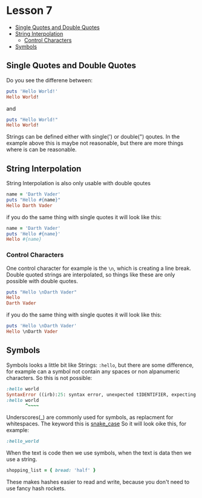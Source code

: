 # Lesson 7

  - [Single Quotes and Double Quotes](#single-quotes-and-double-quotes)
  - [String Interpolation](#string-interpolation)
    - [Control Characters](#control-characters)
  - [Symbols](#symbols)

## Single Quotes and Double Quotes

Do you see the differene between:
```ruby
puts 'Hello World!'
Hello World!
```
and
```ruby
puts "Hello World!"
Hello World!
```

Strings can be defined either with single(') or double(") qoutes. In the example above this is maybe not reasonable, but there are more things where is can be reasonable.

## String Interpolation

String Interpolation is also only usable with double qoutes
```ruby
name = 'Darth Vader'
puts "Hello #{name}"
Hello Darth Vader
```
if you do the same thing with single quotes it will look like this:
```ruby
name = 'Darth Vader'
puts 'Hello #{name}'
Hello #{name}
```

### Control Characters

One control character for example is the `\n`, which is creating a line break. 
Double quoted strings are interpolated, so things like these are only possible with double quotes. 
```ruby
puts "Hello \nDarth Vader"
Hello
Darth Vader
```
if you do the same thing with single quotes it will look like this:
```ruby
puts 'Hello \nDarth Vader'
Hello \nDarth Vader
```

## Symbols

Symbols looks a little bit like Strings: `:hello`,
but there are some difference, for example can a symbol not contain any spaces or non alpanumeric characters. So this is not possible:
```ruby
:hello world
SyntaxError ((irb):25: syntax error, unexpected tIDENTIFIER, expecting end-of-input)
:hello world
       ^~~~~
```
Underscores(\_) are commonly used for symbols, as replacment for whitespaces. The keyword this is [snake_case](https://en.wikipedia.org/wiki/Snake_case) So it will look oike this, for example:
```ruby
:hello_world
```

When the text is code then we use symbols, when the text is data then we use a string.

```ruby
shopping_list = { bread: 'half' }
```

These makes hashes easier to read and write, because you don't need to use fancy hash rockets.
